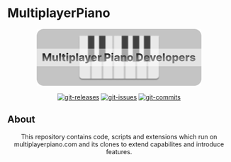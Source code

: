 
# MultiplayerPiano

  

<p  align="center"  width="100%">
<img  height="128em"  alt="mppdev-LOGO"  src="readme_logo.png">
</p>

  

<p  align="center">
<a  href="https://github.com/Independent-MPP-Developers/Multiplayer-Piano/releases"><img  src="https://img.shields.io/github/downloads/Independent-MPP-Developers/Multiplayer-Piano/total?style=plastic"  alt="git-releases"></a>
<a  href="https://github.com/Independent-MPP-Developers/Multiplayer-Piano/issues"><img  src="https://img.shields.io/github/issues-closed/Independent-MPP-Developers/Multiplayer-Piano?style=plastic"  alt="git-issues"></a>
<a  href="https://github.com/Independent-MPP-Developers/Multiplayer-Piano/commits"><img  src="https://img.shields.io/github/last-commit/Independent-MPP-Developers/Multiplayer-Piano?style=plastic"  alt="git-commits"></a>
</p>

  

## About

  
<p align=center>
This repository contains code, scripts and extensions which run on multiplayerpiano.com and its clones to extend capabilites and introduce features.
</p>